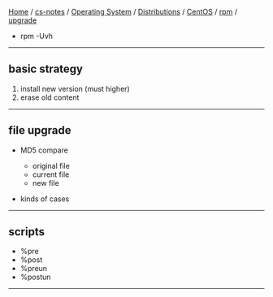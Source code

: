 [Home](https://mengxianbin.github.io) /
[cs-notes](https://mengxianbin.github.io/cs-notes/site) /
[Operating System](https://mengxianbin.github.io/cs-notes/site/Operating%20System) /
[Distributions](https://mengxianbin.github.io/cs-notes/site/Operating%20System/Distributions) /
[CentOS](https://mengxianbin.github.io/cs-notes/site/Operating%20System/Distributions/CentOS) /
[rpm](https://mengxianbin.github.io/cs-notes/site/Operating%20System/Distributions/CentOS/rpm) /
[upgrade](https://mengxianbin.github.io/cs-notes/site/Operating%20System/Distributions/CentOS/rpm/upgrade)

* rpm -Uvh

---

## basic strategy

1. install new version (must higher)
2. erase old content

---

## file upgrade

* MD5 compare
    * original file
    * current file
    * new file

* kinds of cases

---

## scripts

* %pre
* %post
* %preun
* %postun

---
